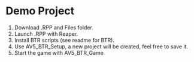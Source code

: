 # Demo Project

1. Download .RPP and Files folder.
2. Launch .RPP with Reaper.
3. Install BTR scripts (see readme for BTR).
4. Use AV5_BTR_Setup, a new project will be created, feel free to save it.
5. Start the game with AV5_BTR_Game
